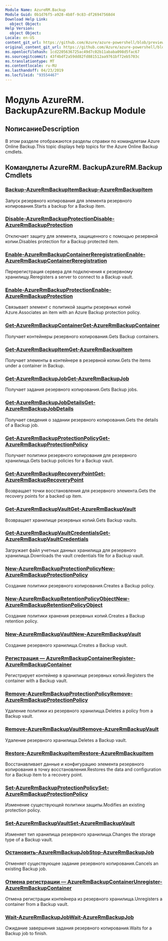 ```yaml
---
Module Name: AzureRM.Backup
Module Guid: 0b1d76f5-a928-4b8f-9c83-df26947568d4
Download Help Link:
  object Object: 
Help Version:
  object Object: 
Locale: en-US
content_git_url: https://github.com/Azure/azure-powershell/blob/preview/src/ResourceManager/AzureBackup/Commands.AzureBackup/help/AzureRM.Backup.md
original_content_git_url: https://github.com/Azure/azure-powershell/blob/preview/src/ResourceManager/AzureBackup/Commands.AzureBackup/help/AzureRM.Backup.md
ms.openlocfilehash: 1cd2205636725ac49d7c02b11ababa098d5fac67
ms.sourcegitcommit: 43f4bdf2a59dd82fd881512aa9761bf72eb5703c
ms.translationtype: MT
ms.contentlocale: ru-RU
ms.lasthandoff: 04/23/2019
ms.locfileid: "93554467"
---
```

# <span data-ttu-id="cc248-101">Модуль AzureRM. Backup</span><span class="sxs-lookup"><span data-stu-id="cc248-101">AzureRM.Backup Module</span></span>
## <span data-ttu-id="cc248-102">Nописание</span><span class="sxs-lookup"><span data-stu-id="cc248-102">Description</span></span>
<span data-ttu-id="cc248-103">В этом разделе отображаются разделы справки по командлетам Azure Online Backup.</span><span class="sxs-lookup"><span data-stu-id="cc248-103">This topic displays help topics for the Azure Online Backup cmdlets.</span></span>

## <span data-ttu-id="cc248-104">Командлеты AzureRM. Backup</span><span class="sxs-lookup"><span data-stu-id="cc248-104">AzureRM.Backup Cmdlets</span></span>
### [<span data-ttu-id="cc248-105">Backup-AzureRmBackupItem</span><span class="sxs-lookup"><span data-stu-id="cc248-105">Backup-AzureRmBackupItem</span></span>](Backup-AzureRmBackupItem.md)
<span data-ttu-id="cc248-106">Запуск резервного копирования для элемента резервного копирования.</span><span class="sxs-lookup"><span data-stu-id="cc248-106">Starts a backup for a Backup item.</span></span>

### [<span data-ttu-id="cc248-107">Disable-AzureRmBackupProtection</span><span class="sxs-lookup"><span data-stu-id="cc248-107">Disable-AzureRmBackupProtection</span></span>](Disable-AzureRmBackupProtection.md)
<span data-ttu-id="cc248-108">Отключает защиту для элемента, защищенного с помощью резервной копии.</span><span class="sxs-lookup"><span data-stu-id="cc248-108">Disables protection for a Backup protected item.</span></span>

### [<span data-ttu-id="cc248-109">Enable-AzureRmBackupContainerReregistration</span><span class="sxs-lookup"><span data-stu-id="cc248-109">Enable-AzureRmBackupContainerReregistration</span></span>](Enable-AzureRmBackupContainerReregistration.md)
<span data-ttu-id="cc248-110">Перерегистрация сервера для подключения к резервному хранилищу.</span><span class="sxs-lookup"><span data-stu-id="cc248-110">Reregisters a server to connect to a Backup vault.</span></span>

### [<span data-ttu-id="cc248-111">Enable-AzureRmBackupProtection</span><span class="sxs-lookup"><span data-stu-id="cc248-111">Enable-AzureRmBackupProtection</span></span>](Enable-AzureRmBackupProtection.md)
<span data-ttu-id="cc248-112">Связывает элемент с политикой защиты резервных копий Azure.</span><span class="sxs-lookup"><span data-stu-id="cc248-112">Associates an item with an Azure Backup protection policy.</span></span>

### [<span data-ttu-id="cc248-113">Get-AzureRmBackupContainer</span><span class="sxs-lookup"><span data-stu-id="cc248-113">Get-AzureRmBackupContainer</span></span>](Get-AzureRmBackupContainer.md)
<span data-ttu-id="cc248-114">Получает контейнеры резервного копирования.</span><span class="sxs-lookup"><span data-stu-id="cc248-114">Gets Backup containers.</span></span>

### [<span data-ttu-id="cc248-115">Get-AzureRmBackupItem</span><span class="sxs-lookup"><span data-stu-id="cc248-115">Get-AzureRmBackupItem</span></span>](Get-AzureRmBackupItem.md)
<span data-ttu-id="cc248-116">Получает элементы в контейнере в резервной копии.</span><span class="sxs-lookup"><span data-stu-id="cc248-116">Gets the items under a container in Backup.</span></span>

### [<span data-ttu-id="cc248-117">Get-AzureRmBackupJob</span><span class="sxs-lookup"><span data-stu-id="cc248-117">Get-AzureRmBackupJob</span></span>](Get-AzureRmBackupJob.md)
<span data-ttu-id="cc248-118">Получает задания резервного копирования.</span><span class="sxs-lookup"><span data-stu-id="cc248-118">Gets Backup jobs.</span></span>

### [<span data-ttu-id="cc248-119">Get-AzureRmBackupJobDetails</span><span class="sxs-lookup"><span data-stu-id="cc248-119">Get-AzureRmBackupJobDetails</span></span>](Get-AzureRmBackupJobDetails.md)
<span data-ttu-id="cc248-120">Получает сведения о задании резервного копирования.</span><span class="sxs-lookup"><span data-stu-id="cc248-120">Gets the details of a Backup job.</span></span>

### [<span data-ttu-id="cc248-121">Get-AzureRmBackupProtectionPolicy</span><span class="sxs-lookup"><span data-stu-id="cc248-121">Get-AzureRmBackupProtectionPolicy</span></span>](Get-AzureRmBackupProtectionPolicy.md)
<span data-ttu-id="cc248-122">Получает политики резервного копирования для резервного хранилища.</span><span class="sxs-lookup"><span data-stu-id="cc248-122">Gets backup policies for a Backup vault.</span></span>

### [<span data-ttu-id="cc248-123">Get-AzureRmBackupRecoveryPoint</span><span class="sxs-lookup"><span data-stu-id="cc248-123">Get-AzureRmBackupRecoveryPoint</span></span>](Get-AzureRmBackupRecoveryPoint.md)
<span data-ttu-id="cc248-124">Возвращает точки восстановления для резервного элемента.</span><span class="sxs-lookup"><span data-stu-id="cc248-124">Gets the recovery points for a backed up item.</span></span>

### [<span data-ttu-id="cc248-125">Get-AzureRmBackupVault</span><span class="sxs-lookup"><span data-stu-id="cc248-125">Get-AzureRmBackupVault</span></span>](Get-AzureRmBackupVault.md)
<span data-ttu-id="cc248-126">Возвращает хранилище резервных копий.</span><span class="sxs-lookup"><span data-stu-id="cc248-126">Gets Backup vaults.</span></span>

### [<span data-ttu-id="cc248-127">Get-AzureRmBackupVaultCredentials</span><span class="sxs-lookup"><span data-stu-id="cc248-127">Get-AzureRmBackupVaultCredentials</span></span>](Get-AzureRmBackupVaultCredentials.md)
<span data-ttu-id="cc248-128">Загружает файл учетных данных хранилища для резервного хранилища.</span><span class="sxs-lookup"><span data-stu-id="cc248-128">Downloads the vault credentials file for a Backup vault.</span></span>

### [<span data-ttu-id="cc248-129">New-AzureRmBackupProtectionPolicy</span><span class="sxs-lookup"><span data-stu-id="cc248-129">New-AzureRmBackupProtectionPolicy</span></span>](New-AzureRmBackupProtectionPolicy.md)
<span data-ttu-id="cc248-130">Создание политики резервного копирования.</span><span class="sxs-lookup"><span data-stu-id="cc248-130">Creates a Backup policy.</span></span>

### [<span data-ttu-id="cc248-131">New-AzureRmBackupRetentionPolicyObject</span><span class="sxs-lookup"><span data-stu-id="cc248-131">New-AzureRmBackupRetentionPolicyObject</span></span>](New-AzureRmBackupRetentionPolicyObject.md)
<span data-ttu-id="cc248-132">Создание политики хранения резервных копий.</span><span class="sxs-lookup"><span data-stu-id="cc248-132">Creates a Backup retention policy.</span></span>

### [<span data-ttu-id="cc248-133">New-AzureRmBackupVault</span><span class="sxs-lookup"><span data-stu-id="cc248-133">New-AzureRmBackupVault</span></span>](New-AzureRmBackupVault.md)
<span data-ttu-id="cc248-134">Создание резервного хранилища.</span><span class="sxs-lookup"><span data-stu-id="cc248-134">Creates a Backup vault.</span></span>

### [<span data-ttu-id="cc248-135">Регистрация — AzureRmBackupContainer</span><span class="sxs-lookup"><span data-stu-id="cc248-135">Register-AzureRmBackupContainer</span></span>](Register-AzureRmBackupContainer.md)
<span data-ttu-id="cc248-136">Регистрирует контейнер в хранилище резервных копий.</span><span class="sxs-lookup"><span data-stu-id="cc248-136">Registers the container with a Backup vault.</span></span>

### [<span data-ttu-id="cc248-137">Remove-AzureRmBackupProtectionPolicy</span><span class="sxs-lookup"><span data-stu-id="cc248-137">Remove-AzureRmBackupProtectionPolicy</span></span>](Remove-AzureRmBackupProtectionPolicy.md)
<span data-ttu-id="cc248-138">Удаление политики из резервного хранилища.</span><span class="sxs-lookup"><span data-stu-id="cc248-138">Deletes a policy from a Backup vault.</span></span>

### [<span data-ttu-id="cc248-139">Remove-AzureRmBackupVault</span><span class="sxs-lookup"><span data-stu-id="cc248-139">Remove-AzureRmBackupVault</span></span>](Remove-AzureRmBackupVault.md)
<span data-ttu-id="cc248-140">Удаление резервного хранилища.</span><span class="sxs-lookup"><span data-stu-id="cc248-140">Deletes a Backup vault.</span></span>

### [<span data-ttu-id="cc248-141">Restore-AzureRmBackupItem</span><span class="sxs-lookup"><span data-stu-id="cc248-141">Restore-AzureRmBackupItem</span></span>](Restore-AzureRmBackupItem.md)
<span data-ttu-id="cc248-142">Восстанавливает данные и конфигурацию элемента резервного копирования в точку восстановления.</span><span class="sxs-lookup"><span data-stu-id="cc248-142">Restores the data and configuration for a Backup item to a recovery point.</span></span>

### [<span data-ttu-id="cc248-143">Set-AzureRmBackupProtectionPolicy</span><span class="sxs-lookup"><span data-stu-id="cc248-143">Set-AzureRmBackupProtectionPolicy</span></span>](Set-AzureRmBackupProtectionPolicy.md)
<span data-ttu-id="cc248-144">Изменение существующей политики защиты.</span><span class="sxs-lookup"><span data-stu-id="cc248-144">Modifies an existing protection policy.</span></span>

### [<span data-ttu-id="cc248-145">Set-AzureRmBackupVault</span><span class="sxs-lookup"><span data-stu-id="cc248-145">Set-AzureRmBackupVault</span></span>](Set-AzureRmBackupVault.md)
<span data-ttu-id="cc248-146">Изменяет тип хранилища резервного хранилища.</span><span class="sxs-lookup"><span data-stu-id="cc248-146">Changes the storage type of a Backup vault.</span></span>

### [<span data-ttu-id="cc248-147">Остановить-AzureRmBackupJob</span><span class="sxs-lookup"><span data-stu-id="cc248-147">Stop-AzureRmBackupJob</span></span>](Stop-AzureRmBackupJob.md)
<span data-ttu-id="cc248-148">Отменяет существующее задание резервного копирования.</span><span class="sxs-lookup"><span data-stu-id="cc248-148">Cancels an existing Backup job.</span></span>

### [<span data-ttu-id="cc248-149">Отмена регистрации — AzureRmBackupContainer</span><span class="sxs-lookup"><span data-stu-id="cc248-149">Unregister-AzureRmBackupContainer</span></span>](Unregister-AzureRmBackupContainer.md)
<span data-ttu-id="cc248-150">Отмена регистрации контейнера из резервного хранилища.</span><span class="sxs-lookup"><span data-stu-id="cc248-150">Unregisters a container from a Backup vault.</span></span>

### [<span data-ttu-id="cc248-151">Wait-AzureRmBackupJob</span><span class="sxs-lookup"><span data-stu-id="cc248-151">Wait-AzureRmBackupJob</span></span>](Wait-AzureRmBackupJob.md)
<span data-ttu-id="cc248-152">Ожидание завершения задания резервного копирования.</span><span class="sxs-lookup"><span data-stu-id="cc248-152">Waits for a Backup job to finish.</span></span>

